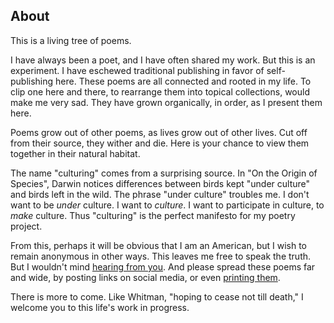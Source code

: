 ## About

This is a living tree of poems.

I have always been a poet, and I have often shared my work. But this is an experiment. I have eschewed traditional publishing in favor of self-publishing here. These poems are all connected and rooted in my life. To clip one here and there, to rearrange them into topical collections, would make me very sad. They have grown organically, in order, as I present them here.

Poems grow out of other poems, as lives grow out of other lives. Cut off from their source, they wither and die. Here is your chance to view them together in their natural habitat.

The name "culturing" comes from a surprising source. In "On the Origin of Species", Darwin notices differences between birds kept "under culture" and birds left in the wild. The phrase "under culture" troubles me. I don't want to be *under* culture. I want to *culture*. I want to participate in culture, to *make* culture. Thus "culturing" is the perfect manifesto for my poetry project.

From this, perhaps it will be obvious that I am an American, but I wish to remain anonymous in other ways. This leaves me free to speak the truth. But I wouldn't mind <a href="mailto:author@culturing.net">hearing from you</a>. And please spread these poems far and wide, by posting links on social media, or even <a href="https://poems.culturing.net/culturing.pdf" target="_blank">printing them</a>.

There is more to come. Like Whitman, "hoping to cease not till death," I welcome you to this life's work in progress. 